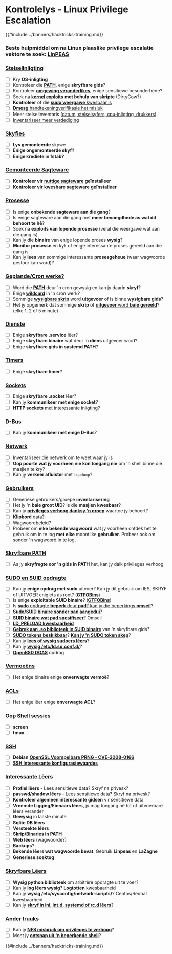 # Kontrolelys - Linux Privilege Escalation

{{#include ../banners/hacktricks-training.md}}

### **Beste hulpmiddel om na Linux plaaslike privilege escalatie vektore te soek:** [**LinPEAS**](https://github.com/carlospolop/privilege-escalation-awesome-scripts-suite/tree/master/linPEAS)

### [Stelselinligting](privilege-escalation/index.html#system-information)

- [ ] Kry **OS-inligting**
- [ ] Kontroleer die [**PATH**](privilege-escalation/index.html#path), enige **skryfbare gids**?
- [ ] Kontroleer [**omgewing veranderlikes**](privilege-escalation/index.html#env-info), enige sensitiewe besonderhede?
- [ ] Soek na [**kernel exploits**](privilege-escalation/index.html#kernel-exploits) **met behulp van skripte** (DirtyCow?)
- [ ] **Kontroleer** of die [**sudo weergawe** kwesbaar is](privilege-escalation/index.html#sudo-version)
- [ ] [**Dmesg** handtekeningverifikasie het misluk](privilege-escalation/index.html#dmesg-signature-verification-failed)
- [ ] Meer stelselinventaris ([datum, stelselsyfers, cpu-inligting, drukkers](privilege-escalation/index.html#more-system-enumeration))
- [ ] [Inventariseer meer verdediging](privilege-escalation/index.html#enumerate-possible-defenses)

### [Skyfies](privilege-escalation/index.html#drives)

- [ ] **Lys gemonteerde** skywe
- [ ] **Enige ongemonteerde skyf?**
- [ ] **Enige krediete in fstab?**

### [**Gemonteerde Sagteware**](privilege-escalation/index.html#installed-software)

- [ ] **Kontroleer vir** [**nuttige sagteware**](privilege-escalation/index.html#useful-software) **geïnstalleer**
- [ ] **Kontroleer vir** [**kwesbare sagteware**](privilege-escalation/index.html#vulnerable-software-installed) **geïnstalleer**

### [Prosesse](privilege-escalation/index.html#processes)

- [ ] Is enige **onbekende sagteware aan die gang**?
- [ ] Is enige sagteware aan die gang met **meer bevoegdhede as wat dit behoort te hê**?
- [ ] Soek na **exploits van lopende prosesse** (veral die weergawe wat aan die gang is).
- [ ] Kan jy die **binaire** van enige lopende proses **wysig**?
- [ ] **Monitor prosesse** en kyk of enige interessante proses gereeld aan die gang is.
- [ ] Kan jy **lees** van sommige interessante **prosesgeheue** (waar wagwoorde gestoor kan word)?

### [Geplande/Cron werke?](privilege-escalation/index.html#scheduled-jobs)

- [ ] Word die [**PATH**](privilege-escalation/index.html#cron-path) deur 'n cron gewysig en kan jy daarin **skryf**?
- [ ] Enige [**wildcard**](privilege-escalation/index.html#cron-using-a-script-with-a-wildcard-wildcard-injection) in 'n cron werk?
- [ ] Sommige [**wysigbare skrip**](privilege-escalation/index.html#cron-script-overwriting-and-symlink) word **uitgevoer** of is binne **wysigbare gids**?
- [ ] Het jy opgemerk dat sommige **skrip** of [**uitgevoer** word **baie** **gereeld**](privilege-escalation/index.html#frequent-cron-jobs)? (elke 1, 2 of 5 minute)

### [Dienste](privilege-escalation/index.html#services)

- [ ] Enige **skryfbare .service** lêer?
- [ ] Enige **skryfbare binaire** wat deur 'n **diens** uitgevoer word?
- [ ] Enige **skryfbare gids in systemd PATH**?

### [Timers](privilege-escalation/index.html#timers)

- [ ] Enige **skryfbare timer**?

### [Sockets](privilege-escalation/index.html#sockets)

- [ ] Enige **skryfbare .socket** lêer?
- [ ] Kan jy **kommunikeer met enige socket**?
- [ ] **HTTP sockets** met interessante inligting?

### [D-Bus](privilege-escalation/index.html#d-bus)

- [ ] Kan jy **kommunikeer met enige D-Bus**?

### [Netwerk](privilege-escalation/index.html#network)

- [ ] Inventariseer die netwerk om te weet waar jy is
- [ ] **Oop poorte wat jy voorheen nie kon toegang nie** om 'n shell binne die masjien te kry?
- [ ] Kan jy **verkeer afluister** met `tcpdump`?

### [Gebruikers](privilege-escalation/index.html#users)

- [ ] Generiese gebruikers/groepe **inventarisering**
- [ ] Het jy 'n **baie groot UID**? Is die **masjien** **kwesbaar**?
- [ ] Kan jy [**privileges verhoog danksy 'n groep**](privilege-escalation/interesting-groups-linux-pe/index.html) waartoe jy behoort?
- [ ] **Klipbord** data?
- [ ] Wagwoordbeleid?
- [ ] Probeer om **elke** **bekende wagwoord** wat jy voorheen ontdek het te gebruik om in te log **met elke** moontlike **gebruiker**. Probeer ook om sonder 'n wagwoord in te log.

### [Skryfbare PATH](privilege-escalation/index.html#writable-path-abuses)

- [ ] As jy **skryfregte oor 'n gids in PATH** het, kan jy dalk privileges verhoog

### [SUDO en SUID opdragte](privilege-escalation/index.html#sudo-and-suid)

- [ ] Kan jy **enige opdrag met sudo** uitvoer? Kan jy dit gebruik om IES, SKRYF of UITVOER enigiets as root? ([**GTFOBins**](https://gtfobins.github.io))
- [ ] Is enige **exploitable SUID binaire**? ([**GTFOBins**](https://gtfobins.github.io))
- [ ] Is [**sudo** opdragte **beperk** deur **pad**? kan jy die beperkings **omseil**](privilege-escalation/index.html#sudo-execution-bypassing-paths)?
- [ ] [**Sudo/SUID binaire sonder pad aangedui**](privilege-escalation/index.html#sudo-command-suid-binary-without-command-path)?
- [ ] [**SUID binaire wat pad spesifiseer**](privilege-escalation/index.html#suid-binary-with-command-path)? Omseil
- [ ] [**LD_PRELOAD kwesbaarheid**](privilege-escalation/index.html#ld_preload)
- [ ] [**Gebrek aan .so biblioteek in SUID binaire**](privilege-escalation/index.html#suid-binary-so-injection) van 'n skryfbare gids?
- [ ] [**SUDO tokens beskikbaar**](privilege-escalation/index.html#reusing-sudo-tokens)? [**Kan jy 'n SUDO token skep**](privilege-escalation/index.html#var-run-sudo-ts-less-than-username-greater-than)?
- [ ] Kan jy [**lees of wysig sudoers lêers**](privilege-escalation/index.html#etc-sudoers-etc-sudoers-d)?
- [ ] Kan jy [**wysig /etc/ld.so.conf.d/**](privilege-escalation/index.html#etc-ld-so-conf-d)?
- [ ] [**OpenBSD DOAS**](privilege-escalation/index.html#doas) opdrag

### [Vermoeëns](privilege-escalation/index.html#capabilities)

- [ ] Het enige binaire enige **onverwagte vermoë**?

### [ACLs](privilege-escalation/index.html#acls)

- [ ] Het enige lêer enige **onverwagte ACL**?

### [Oop Shell sessies](privilege-escalation/index.html#open-shell-sessions)

- [ ] **screen**
- [ ] **tmux**

### [SSH](privilege-escalation/index.html#ssh)

- [ ] **Debian** [**OpenSSL Voorspelbare PRNG - CVE-2008-0166**](privilege-escalation/index.html#debian-openssl-predictable-prng-cve-2008-0166)
- [ ] [**SSH Interessante konfigurasiewaardes**](privilege-escalation/index.html#ssh-interesting-configuration-values)

### [Interessante Lêers](privilege-escalation/index.html#interesting-files)

- [ ] **Profiel lêers** - Lees sensitiewe data? Skryf na privesk?
- [ ] **passwd/shadow lêers** - Lees sensitiewe data? Skryf na privesk?
- [ ] **Kontroleer algemeen interessante gidsen** vir sensitiewe data
- [ ] **Vreemde Ligging/Eienaars lêers,** jy mag toegang hê tot of uitvoerbare lêers verander
- [ ] **Gewysig** in laaste minute
- [ ] **Sqlite DB lêers**
- [ ] **Versteekte lêers**
- [ ] **Skrip/Binaries in PATH**
- [ ] **Web lêers** (wagwoorde?)
- [ ] **Backups**?
- [ ] **Bekende lêers wat wagwoorde bevat**: Gebruik **Linpeas** en **LaZagne**
- [ ] **Generiese soektog**

### [**Skryfbare Lêers**](privilege-escalation/index.html#writable-files)

- [ ] **Wysig python biblioteek** om arbitrêre opdragte uit te voer?
- [ ] Kan jy **log lêers wysig**? **Logtotten** kwesbaarheid
- [ ] Kan jy **wysig /etc/sysconfig/network-scripts/**? Centos/Redhat kwesbaarheid
- [ ] Kan jy [**skryf in ini, int.d, systemd of rc.d lêers**](privilege-escalation/index.html#init-init-d-systemd-and-rc-d)?

### [**Ander truuks**](privilege-escalation/index.html#other-tricks)

- [ ] Kan jy [**NFS misbruik om privileges te verhoog**](privilege-escalation/index.html#nfs-privilege-escalation)?
- [ ] Moet jy [**ontsnap uit 'n beperkende shell**](privilege-escalation/index.html#escaping-from-restricted-shells)?

{{#include ../banners/hacktricks-training.md}}
